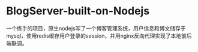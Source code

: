 # BlogServer-built-on-Nodejs
一个练手的项目，原生nodejs写了一个博客管理系统，用户信息和博文储存于mysql，使用redis缓存用户登录的session，并用nginx反向代理实现了本地前后端联调。
